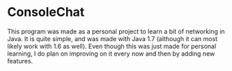 ConsoleChat
===========

This program was made as a personal project to learn a bit of networking in Java. It is quite simple, and was made with Java 1.7 (although it can most likely work with 1.6 as well). Even though this was just made for personal learning, I do plan on improving on it every now and then by adding new features.
